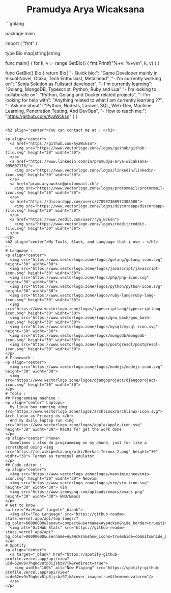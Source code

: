 <h1 align="center"> Pramudya Arya Wicaksana </h1>
```golang

package main

import (
	"fmt"
)

type Bio map[string]string

func main() {
	for k, v := range GetBio() {
		fmt.Printf("%+v: %+v\n", k, v)
	}
}

func GetBio() Bio {
	return Bio{
		"- Quick bio:":                    "Game Developer mainly in Visual Novel, Otaku, Tech Enthusiast, Metalhead",
		"- I'm currently working on":      "Senja Solution as Fullstact developer",
		"- I'm currently learning":        "Golang, MongoDB, Typescript, Python, Ruby and Lua"
		"- I'm looking to collaborate on": "Python, Golang and Docker related projects",
		"- I'm looking for help with":     "Anything related to what I am currently learning ??",
		"- Ask me about":                  "Python, NodeJs, Laravel, SQL, Web-Dev, Machine Learning, Penetration Testing, And DevOps",
		"- How to reach me:":              "https://github.com/AyaWcksn"
	}
}
```

<h2 align="center">You can contact me at : </h2>
---
<p align="center">
  <a href="https://github.com/AyaWcksn">
    <img src="https://www.vectorlogo.zone/logos/github/github-tile.svg" height="30" widht="30">
  </a>
  <a href="https://www.linkedin.com/in/pramudya-arya-wicaksana-995607178/">
    <img src="https://www.vectorlogo.zone/logos/linkedin/linkedin-icon.svg" height="30" widht="30">
  </a>
  <a href="pram.aryawcksn@protonmail.ch">
    <img src="https://www.vectorlogo.zone/logos/protonmail/protonmail-icon.svg" height="30" widht="30">
  </a>
  <a href="https://discordapp.com/users/770987360972308500">
    <img src="https://www.vectorlogo.zone/logos/discordapp/discordapp-tile.svg" height="30" widht="30">
  </a>
  <a href="https://www.reddit.com/user/rya_wcksn">
    <img src="https://www.vectorlogo.zone/logos/reddit/reddit-tile.svg" height="30" widht="30">
  </a>
</p>
<h2 align="center">My Tools, Stack, and Language that i use : </h2>
---
# Language :
<p align+"center">
  <img src="https://www.vectorlogo.zone/logos/golang/golang-icon.svg" height="30" widht="30">
  <img src="https://www.vectorlogo.zone/logos/javascript/javascript-icon.svg" height="30" widht="30">
  <img src="https://www.vectorlogo.zone/logos/php/php-icon.svg" height="30" widht="30">
  <img src="https://www.vectorlogo.zone/logos/python/python-icon.svg" height="30" widht="30">
  <img src="https://www.vectorlogo.zone/logos/ruby-lang/ruby-lang-icon.svg" height="30" widht="30">
  <img src="https://www.vectorlogo.zone/logos/typescriptlang/typescriptlang-icon.svg" height="30" widht="30">
  <img src="https://www.vectorlogo.zone/logos/gnu_bash/gnu_bash-icon.svg" height="30" widht="30">
  <img src="https://www.vectorlogo.zone/logos/mysql/mysql-icon.svg" height="30" widht="30">
  <img src="https://www.vectorlogo.zone/logos/mongodb/mongodb-icon.svg" height="30" widht="30">
  <img src="https://www.vectorlogo.zone/logos/postgresql/postgresql-icon.svg" height="30" widht="30">
</p>
# Framework :
<p align="center">
  <img src="https://www.vectorlogo.zone/logos/nodejs/nodejs-icon.svg" height="30" widht="30">
  <img src="https://www.vectorlogo.zone/logos/djangoproject/djangoproject-icon.svg" height="30" widht="30">
</p>
# Tools :
## Programming machine :
<p align="center" Laptops>
  My linux box running <img src="https://www.vectorlogo.zone/logos/archlinux/archlinux-icon.svg"> Arch linux as Primary os </br>
  And my daily laptop run <img src="https://www.vectorlogo.zone/logos/apple/apple-icon.svg" height="30" widht="30"> MacOs for get the work done
</p>
<p align="center" Phone>
  Sometimes i also do programming on my phone, just for like a scratchpad using <img src="https://id.wikipedia.org/wiki/Berkas:Termux_2.png" height="30" widht="30"> Termux as terminal emulator
</p>
## Code editor :
<p align="center">
  <img src="https://www.vectorlogo.zone/logos/neovimio/neovimio-icon.svg" height="30" widht="30"> Neovim
  <img src="https://www.vectorlogo.zone/logos/vim/vim-icon.svg" height="30" widht="30"> Vim
  <img src="https://www.iconspng.com/uploads/emacs/emacs.png" height="30" widht="30"> GNU/Emacs
</p>
# Get to know
<a href="#ǝɔϟlʍo" target="_blank">
  <img alt="Top Language" src="https://github-readme-stats.vercel.app/api/top-langs/?bg_color=00000000&layout=compact&username=AyaWcksn&hide_border=true&title_color=373e4d&text_color=3b4252"/>
  <img alt="GitHub Stats" src="https://github-readme-stats.vercel.app/api?bg_color=00000000&username=AyaWcksn&show_icons=true&hide=commits&hide_border=true&icon_color=4C566A&title_color=373e4d&text_color=3b4252"/>
</a>
# Spotify
<p align="center">
  <a target="_blank" href="https://spotify-github-profile.vercel.app/api/view?uid=62ev9v7hqkdv8tp3ijsbz97jk&redirect=true">
    <img width="100%" alt="Now Playing" src="https://spotify-github-profile.vercel.app/api/view?uid=62ev9v7hqkdv8tp3ijsbz97jk&cover_image=true&theme=novatorem"/>
  </a>
</p>

